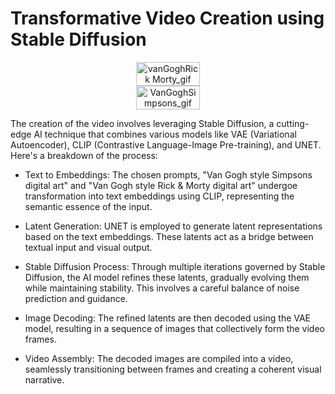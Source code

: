 # Transformative Video Creation using Stable Diffusion

<div style="display: flex; flex-direction: column; align-items: center; text-align: center;">
  <img src="https://github.com/rajaravindp/whimsicAl-VanGoghMeetsRickandMorty/assets/118573661/72a87d67-7dd7-47b2-a6a8-f74bb0dbee57" alt="vanGoghRick Morty_gif" width="45%">
  <img src="https://github.com/rajaravindp/whimsicAl-VanGoghMeetsRickandMorty/assets/118573661/1cfde6a0-7a63-4ae4-93dd-bd36744cd494" alt="VanGoghSimpsons_gif" width="45%">
</div>

The creation of the video involves leveraging Stable Diffusion, a cutting-edge AI technique that combines various models like VAE (Variational Autoencoder), CLIP (Contrastive Language-Image Pre-training), and UNET. Here's a breakdown of the process:

- Text to Embeddings: The chosen prompts, "Van Gogh style Simpsons digital art" and "Van Gogh style Rick & Morty digital art" undergoe transformation into text embeddings using CLIP, representing the semantic essence of the input.

- Latent Generation: UNET is employed to generate latent representations based on the text embeddings. These latents act as a bridge between textual input and visual output.

- Stable Diffusion Process: Through multiple iterations governed by Stable Diffusion, the AI model refines these latents, gradually evolving them while maintaining stability. This involves a careful balance of noise prediction and guidance.

- Image Decoding: The refined latents are then decoded using the VAE model, resulting in a sequence of images that collectively form the video frames.

- Video Assembly: The decoded images are compiled into a video, seamlessly transitioning between frames and creating a coherent visual narrative.

